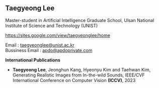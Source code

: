 <h2> Taegyeong Lee </h4>
Master-student in Artificial Intelligence Graduate School, Ulsan National Institute of Science and Technology (UNIST)  

https://sites.google.com/view/taegyeonglee/home

Email : taegyeonglee@unist.ac.kr  
Bussiness Email : apdo@apdoprivate.com
 
**International Publications**
-  **Taegyeong Lee**, Jeonghun Kang, Hyeonyu Kim and Taehwan Kim, Generating Realistic Images from In-the-wild Sounds, IEEE/CVF International Conference on Computer Vision **(ICCV)**, 2023
